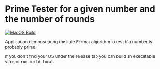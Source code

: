 # Prime Tester for a given number and the number of rounds

[![MacOS Build](https://github.com/SamTV12345/PrimeTester/actions/workflows/build.yml/badge.svg)](https://github.com/SamTV12345/PrimeTester/actions/workflows/build.yml)

Application demonstrating the little Fermat algorithm to test if a number is probably prime.

If you don't find your OS under the release tab you can build an executable via ```npm run build-local```.



